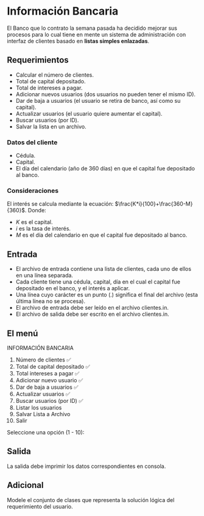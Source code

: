 # Información Bancaria
El Banco que lo contrato la semana pasada ha decidido mejorar sus procesos para lo cual
tiene en mente un sistema de administración con interfaz de clientes basado en **listas
simples enlazadas**.

## Requerimientos
- Calcular el número de clientes.
- Total de capital depositado.
- Total de intereses a pagar.
- Adicionar nuevos usuarios (dos usuarios no pueden tener el mismo ID).
- Dar de baja a usuarios (el usuario se retira de banco, así como su capital).
- Actualizar usuarios (el usuario quiere aumentar el capital).
- Buscar usuarios (por ID).
- Salvar la lista en un archivo.

### Datos del cliente
- Cédula.
- Capital.
- El día del calendario (año de 360 días) en que el capital fue depositado al banco.

### Consideraciones
El interés se calcula mediante la ecuación: $\frac{K*i}{100}+\frac{360-M}{360}$.
Donde:
- $K$ es el capital.
- $i$ es la tasa de interés.
- $M$ es el día del calendario en que el capital fue depositado al banco.

## Entrada
- El archivo de entrada contiene una lista de clientes, cada uno de ellos en una línea
separada.
- Cada cliente tiene una cédula, capital, día en el cual el capital fue depositado en
el banco, y el interés a aplicar.
- Una línea cuyo carácter es un punto (.) significa el final del archivo (esta última línea no se
procesa).
- El archivo de entrada debe ser leído en el archivo clientes.in.
- El archivo de salida debe ser escrito en el archivo clientes.in.

## El menú
INFORMACIÓN BANCARIA
1. Número de clientes ✅
2. Total de capital depositado ✅
3. Total intereses a pagar ✅
4. Adicionar nuevo usuario ✅
5. Dar de baja a usuarios ✅
6. Actualizar usuarios ✅
7. Buscar usuarios (por ID) ✅
8. Listar los usuarios
9. Salvar Lista a Archivo
10. Salir

Seleccione una opción (1 - 10):

##  Salida
La salida debe imprimir los datos correspondientes en consola.

## Adicional
Modele el conjunto de clases que representa la solución lógica del requerimiento del
usuario.